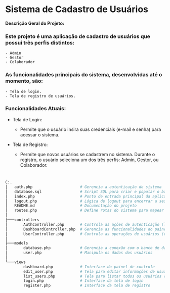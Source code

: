 # Sistema de Cadastro de Usuários

**Descrição Geral do Projeto:**

### Este projeto é uma aplicação de cadastro de usuários que possui três perfis distintos:
    - Admin
    - Gestor
    - Colaborador

### As funcionalidades principais do sistema, desenvolvidas até o momento, são:
    - Tela de login.
    - Tela de registro de usuários.

### Funcionalidades Atuais: 
- Tela de Login:
    - Permite que o usuário insira suas credenciais (e-mail e senha) para acessar o sistema.

- Tela de Registro:
    - Permite que novos usuários se cadastrem no sistema.
Durante o registro, o usuário seleciona um dos três perfis: Admin, Gestor, ou Colaborador.

#

``` bash
C:.
│   auth.php                     # Gerencia a autenticação do sistema
│   database.sql                 # Script SQL para criar e popular o banco de dados
│   index.php                    # Ponto de entrada principal da aplicação
│   logout.php                   # Lógica de logout para encerrar a sessão do usuário
│   README.md                    # Documentação do projeto
│   routes.php                   # Define rotas do sistema para mapear URLs às funções
│
├───controllers
│       AuthController.php       # Controla as ações de autenticação (login, registro)
│       DashboardController.php  # Gerencia as funcionalidades do painel de controle
│       UserController.php       # Controla as operações de usuários (edição, listagem)
│
├───models
│       database.php             # Gerencia a conexão com o banco de dados
│       user.php                 # Manipula os dados dos usuários
│
└───views
        dashboard.php            # Interface do painel de controle
        edit_user.php            # Tela para editar informações de usuários
        list_users.php           # Tela para listar todos os usuários cadastrados
        login.php                # Interface da tela de login
        register.php             # Interface da tela de registro

```